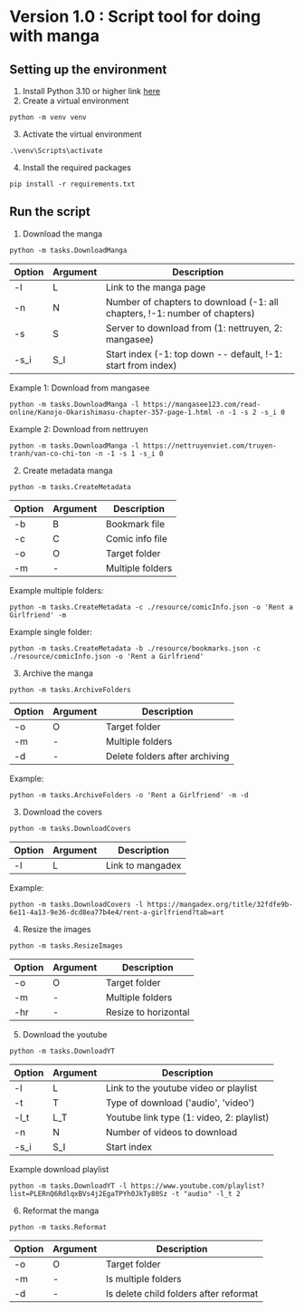 # Version 1.0 : Script tool for doing with manga

## Setting up the environment

1. Install Python 3.10 or higher link [here](https://www.python.org/downloads/)
2. Create a virtual environment

```
python -m venv venv
```

3. Activate the virtual environment

```
.\venv\Scripts\activate
```

4. Install the required packages

```
pip install -r requirements.txt
```

## Run the script

1. Download the manga

```
python -m tasks.DownloadManga
```

| Option | Argument | Description                                                                |
| ------ | -------- | -------------------------------------------------------------------------- |
| -l     | L        | Link to the manga page                                                     |
| -n     | N        | Number of chapters to download (-1: all chapters, !-1: number of chapters) |
| -s     | S        | Server to download from (1: nettruyen, 2: mangasee)                        |
| -s_i   | S_I      | Start index (-1: top down -- default, !-1: start from index)               |

Example 1: Download from mangasee

```
python -m tasks.DownloadManga -l https://mangasee123.com/read-online/Kanojo-Okarishimasu-chapter-357-page-1.html -n -1 -s 2 -s_i 0
```

Example 2: Download from nettruyen

```
python -m tasks.DownloadManga -l https://nettruyenviet.com/truyen-tranh/van-co-chi-ton -n -1 -s 1 -s_i 0
```

2. Create metadata manga

```
python -m tasks.CreateMetadata
```

| Option | Argument | Description      |
| ------ | -------- | ---------------- |
| -b     | B        | Bookmark file    |
| -c     | C        | Comic info file  |
| -o     | O        | Target folder    |
| -m     | -        | Multiple folders |

Example multiple folders:

```
python -m tasks.CreateMetadata -c ./resource/comicInfo.json -o 'Rent a Girlfriend' -m
```

Example single folder:

```
python -m tasks.CreateMetadata -b ./resource/bookmarks.json -c ./resource/comicInfo.json -o 'Rent a Girlfriend'
```

3. Archive the manga

```
python -m tasks.ArchiveFolders
```

| Option | Argument | Description                    |
| ------ | -------- | ------------------------------ |
| -o     | O        | Target folder                  |
| -m     | -        | Multiple folders               |
| -d     | -        | Delete folders after archiving |

Example:

```
python -m tasks.ArchiveFolders -o 'Rent a Girlfriend' -m -d
```

3. Download the covers

```
python -m tasks.DownloadCovers
```

| Option | Argument | Description      |
| ------ | -------- | ---------------- |
| -l     | L        | Link to mangadex |

Example:

```
python -m tasks.DownloadCovers -l https://mangadex.org/title/32fdfe9b-6e11-4a13-9e36-dcd8ea77b4e4/rent-a-girlfriend?tab=art
```

4. Resize the images

```
python -m tasks.ResizeImages
```

| Option | Argument | Description          |
| ------ | -------- | -------------------- |
| -o     | O        | Target folder        |
| -m     | -        | Multiple folders     |
| -hr    | -        | Resize to horizontal |

5. Download the youtube

```
python -m tasks.DownloadYT
```

| Option | Argument | Description                               |
| ------ | -------- | ----------------------------------------- |
| -l     | L        | Link to the youtube video or playlist     |
| -t     | T        | Type of download ('audio', 'video')       |
| -l_t   | L_T      | Youtube link type (1: video, 2: playlist) |
| -n     | N        | Number of videos to download              |
| -s_i   | S_I      | Start index                               |

Example download playlist

```
python -m tasks.DownloadYT -l https://www.youtube.com/playlist?list=PLERnQ6RdlqxBVs4j2EgaTPYh0JkTy80Sz -t "audio" -l_t 2
```

6. Reformat the manga

```
python -m tasks.Reformat
```

| Option | Argument | Description                            |
| ------ | -------- | -------------------------------------- |
| -o     | O        | Target folder                          |
| -m     | -        | Is multiple folders                    |
| -d     | -        | Is delete child folders after reformat |
